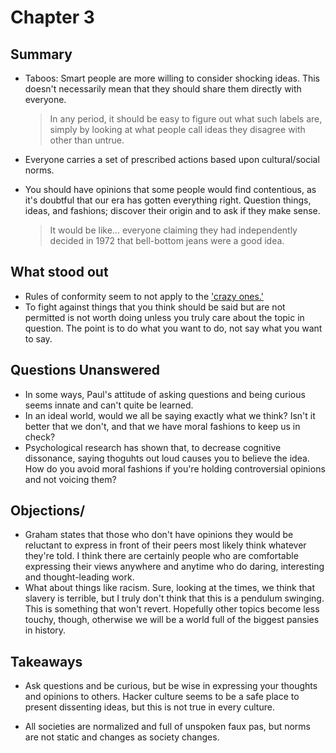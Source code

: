 # Chapter 3

## Summary


* Taboos: Smart people are more willing to consider shocking ideas. This doesn't necessarily mean that they should share them directly with everyone.
  
  > In any period, it should be easy to figure out what such labels are, simply by looking at what people call ideas they disagree with other than untrue.

* Everyone carries a set of prescribed actions based upon cultural/social norms.
* You should have opinions that some people would find contentious, as it's doubtful that our era has gotten everything right. Question things, ideas, and fashions; discover their origin and to ask if they make sense.

  > It would be like... everyone claiming they had independently decided in 1972 that bell-bottom jeans were a good idea.

## What stood out


  * Rules of conformity seem to not apply to the ['crazy ones.'](http://www.youtube.com/watch?v=tjgtLSHhTPg)
  * To fight against things that you think should be said but are not permitted is not worth doing unless you truly care about the topic in question. The point is to do what you want to do, not say what you want to say.

## Questions Unanswered


  * In some ways, Paul's attitude of asking questions and being curious seems innate and can't quite be learned.
  * In an ideal world, would we all be saying exactly what we think? Isn't it better that we don't, and that we have moral fashions to keep us in check?
  * Psychological research has shown that, to decrease cognitive dissonance, saying thoguhts out loud causes you to believe the idea. How do you avoid  moral fashions if you're holding controversial opinions and not voicing them?

## Objections/


  * Graham states that those who don't have opinions they would be reluctant to express in front of their peers most likely think whatever they're told. I think there are certainly people who are comfortable expressing their views anywhere and anytime who do daring, interesting and thought-leading work.
  * What about things like racism. Sure, looking at the times, we think that slavery is terrible, but I truly don't think that this is a pendulum swinging. This is something that won't revert. Hopefully other topics become less touchy, though, otherwise we will be a world full of the biggest pansies in history.


## Takeaways


  * Ask questions and be curious, but be wise in expressing your thoughts and opinions to others. Hacker culture seems to be a safe place to present dissenting ideas, but this is not true in every culture.

  * All societies are normalized and full of unspoken faux pas, but norms are not static and changes as society changes.